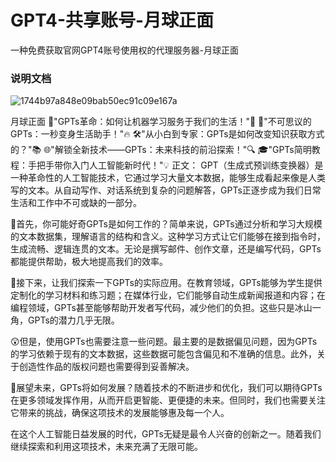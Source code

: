 # GPT4-共享账号-月球正面
一种免费获取官网GPT4账号使用权的代理服务器-月球正面




### 说明文档 
![1744b97a848e09bab50ec91c09e167a](https://github.com/AlphaCharry/GPT4-/assets/38164385/253caa64-9958-4595-ac98-ca28da1d3f3e)


月球正面
🤖"GPTs革命：如何让机器学习服务于我们的生活！"🌟
🚀"不可思议的GPTs：一秒变身生活助手！"🔥
🛠️"从小白到专家：GPTs是如何改变知识获取方式的？"📚
🌐"解锁全新技术——GPTs：未来科技的前沿探索！"🔍
🎓"GPTs简明教程：手把手带你入门人工智能新时代！"💡
正文：
GPT（生成式预训练变换器）是一种革命性的人工智能技术，它通过学习大量文本数据，能够生成看起来像是人类写的文本。从自动写作、对话系统到复杂的问题解答，GPTs正逐步成为我们日常生活和工作中不可或缺的一部分。

🤔首先，你可能好奇GPTs是如何工作的？简单来说，GPTs通过分析和学习大规模的文本数据集，理解语言的结构和含义。这种学习方式让它们能够在接到指令时，生成流畅、逻辑连贯的文本。无论是撰写邮件、创作文章，还是编写代码，GPTs都能提供帮助，极大地提高我们的效率。

🚀接下来，让我们探索一下GPTs的实际应用。在教育领域，GPTs能够为学生提供定制化的学习材料和练习题；在媒体行业，它们能够自动生成新闻报道和内容；在编程领域，GPTs甚至能够帮助开发者写代码，减少他们的负担。这些只是冰山一角，GPTs的潜力几乎无限。

😲但是，使用GPTs也需要注意一些问题。最主要的是数据偏见问题，因为GPTs的学习依赖于现有的文本数据，这些数据可能包含偏见和不准确的信息。此外，关于创造性作品的版权问题也需要得到妥善解决。

🔮展望未来，GPTs将如何发展？随着技术的不断进步和优化，我们可以期待GPTs在更多领域发挥作用，从而开启更智能、更便捷的未来。但同时，我们也需要关注它带来的挑战，确保这项技术的发展能够惠及每一个人。

在这个人工智能日益发展的时代，GPTs无疑是最令人兴奋的创新之一。随着我们继续探索和利用这项技术，未来充满了无限可能。
